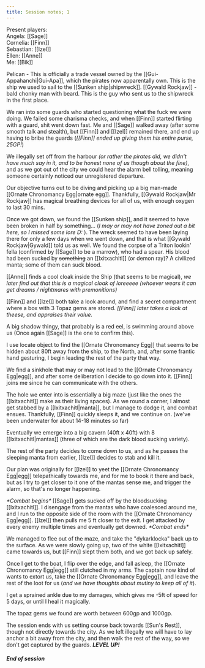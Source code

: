 ```yaml
---
title: Session notes; 1
---
```

Present players:<br>  Angela: [[Sage]]<br>  Cornelia: [[Finn]]<br>  Sebastian: [[Izel]]<br>  Ellen: [[Anne]]<br>  Me: [[Bik]]

Pelican - This is officially a trade vessel owned by the [[Gui-Appahanchi|Gui-Apa]], which the pirates now apparentally own. This is the ship we used to sail to the [[Sunken ship|shipwreck]].
[[Gywald Rockjaw]] - bald chonky man with beard. This is the guy who sent us to the shipwreck in the first place.

We ran into some guards who started questioning what the fuck we were doing. We failed some charisma checks, and when [[Finn]] started flirting with a guard, shit went down fast. Me and [[Sage]] walked away (after some smooth talk and stealth), but [[Finn]] and [[Izel]] remained there, and end up having to bribe the guards (_[[Finn]] ended up giving them his entire purse, 25GP!_)

We illegally set off from the harbour _(or rather the pirates did, we didn't have much say in it, and to be honest none of us though about the fine)_, and as we got out of the city we could hear the alarm bell tolling, meaning someone certainly noticed our unregistered departure.

Our objective turns out to be diving and picking up a big man-made [[Ornate Chronomancy Egg|ornate egg]]. Thankfully, [[Gywald Rockjaw|Mr Rockjaw]] has magical breathing devices for all of us, with enough oxygen to last 30 mins.

Once we got down, we found the [[Sunken ship]], and it seemed to have been broken in half by something... (_I may or may not have zoned out a bit here, so I missed some lore D:_ ). The wreck seemed to have been laying there for only a few days when we went down, and that is what [[Gywald Rockjaw|Gywald]] told us as well.
We found the corpse of a Triton lookin' fella (confirmed by [[Sage]] to be a marrow), who had a spear. His blood had been sucked by ~~something~~ an [[Ixitxachitl]] (or demon ray)? A civilized manta; some of them can suck blood.

[[Anne]] finds a cool cloak inside the Ship (that seems to be magical), _we later find out that this is a magical cloak of loreeeee (whoever wears it can get dreams / nightmares with premonitions)_

[[Finn]] and [[Izel]] both take a look around, and find a secret compartment where a box with 3 Topaz gems are stored. *[[Finn]] later takes a look at theese, and appraises their value.*


A big shadow thingy, that probably is a red eel, is swimming around above us (Once again [[Sage]] is the one to confirm this).

I use locate object to find the [[Ornate Chronomancy Egg]] that seems to be hidden about 80ft away from the ship, to the North, and, after some frantic hand gesturing, I begin leading the rest of the party that way.

We find a sinkhole that may or may not lead to the [[Ornate Chronomancy Egg|egg]], and after some deliberation I decide to go down into it. [[Finn]] joins me since he can communicate with the others.

The hole we enter into is essentially a big maze (just like the ones the [[Ixitxachitl]] make as their living spaces). As we round a corner, I almost get stabbed by a [[Ixitxachitl|manta]], but I manage to dodge it, and combat ensues. Thankfully, [[Finn]] quickly sleeps it, and we continue on. (we've been underwater for about 14-18 minutes so far)

Eventually we emerge into a big cavern (40ft x 40ft) with 8 [[Ixitxachitl|mantas]] (three of which are the dark blood sucking variety).

The rest of the party decides to come down to us, and as he passes the sleeping manta from earlier, [[Izel]] decides to stab and kill it.

Our plan was originally for [[Izel]] to yeet the [[Ornate Chronomancy Egg|egg]] telepathically towards me, and for me to book it there and back, but as I try to get closer to it one of the mantas sense me, and trigger the alarm, so that's no longer happening.

_\*Combat begins\*_
[[Sage]] gets sucked off by the bloodsucking [[Ixitxachitl]].
I disengage from the mantas who have coalesced around me, and I run to the opposite side of the room with the [[Ornate Chronomancy Egg|egg]]. [[Izel]] then pulls me 5 ft closer to the exit.
I get attacked by every enemy multiple times and eventually get downed.
_\*Combat ends\*_

We managed to flee out of the maze, and take the "dykarklocka" back up to the surface. As we were slowly going up, two of the white [[Ixitxachitl]] came towards us, but [[Finn]] slept them both, and we got back up safely.

Once I get to the boat, I flip over the edge, and fall asleep, the [[Ornate Chronomancy Egg|egg]] still clutched in my arms.
The captain now kind of wants to extort us, take the [[Ornate Chronomancy Egg|egg]], and leave the rest of the loot for us (_and we have thoughts about mutiny to keep all of it_).

I get a sprained ankle due to my damages, which gives me -5ft of speed for 5 days, or until I heal it magically.

The topaz gems we found are worth between 600gp and 1000gp.

The session ends with us setting course back towards [[Sun's Rest]], though not directly towards the city. As we left illegally we will have to lay anchor a bit away from the city, and then walk the rest of the way, so we don't get captured by the guards.
***LEVEL UP!***

##### End of session